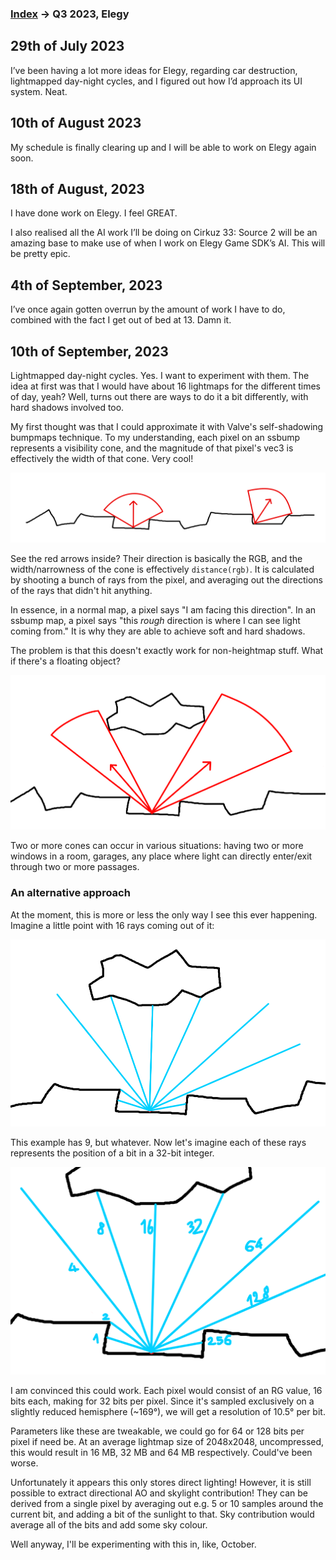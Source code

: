 
### [Index](../README.md) -> Q3 2023, Elegy

## 29th of July 2023

I’ve been having a lot more ideas for Elegy, regarding car destruction, lightmapped day-night cycles, and I figured out how I’d approach its UI system. Neat.

## 10th of August 2023

My schedule is finally clearing up and I will be able to work on Elegy again soon.

## 18th of August, 2023

I have done work on Elegy. I feel GREAT.

I also realised all the AI work I’ll be doing on Cirkuz 33: Source 2 will be an amazing base to make use of when I work on Elegy Game SDK’s AI. This will be pretty epic.

## 4th of September, 2023

I’ve once again gotten overrun by the amount of work I have to do, combined with the fact I get out of bed at 13. Damn it.

## 10th of September, 2023

Lightmapped day-night cycles. Yes. I want to experiment with them. The idea at first was that I would have about 16 lightmaps for the different times of day, yeah? Well, turns out there are ways to do it a bit differently, with hard shadows involved too.

My first thought was that I could approximate it with Valve's self-shadowing bumpmaps technique. To my understanding, each pixel on an ssbump represents a visibility cone, and the magnitude of that pixel's vec3 is effectively the width of that cone. Very cool!

![](img/ssbump_illustration.png)

See the red arrows inside? Their direction is basically the RGB, and the width/narrowness of the cone is effectively `distance(rgb)`. It is calculated by shooting a bunch of rays from the pixel, and averaging out the directions of the rays that didn't hit anything.

In essence, in a normal map, a pixel says "I am facing this direction". In an ssbump map, a pixel says "this *rough* direction is where I can see light coming from." It is why they are able to achieve soft and hard shadows.

The problem is that this doesn't exactly work for non-heightmap stuff. What if there's a floating object?

![](img/ssbump_flaw.png)

Two or more cones can occur in various situations: having two or more windows in a room, garages, any place where light can directly enter/exit through two or more passages.

### An alternative approach

At the moment, this is more or less the only way I see this ever happening. Imagine a little point with 16 rays coming out of it:

![](img/ssbump_alt.png)

This example has 9, but whatever. Now let's imagine each of these rays represents the position of a bit in a 32-bit integer.

![](img/ssbump_alt2.png)

I am convinced this could work. Each pixel would consist of an RG value, 16 bits each, making for 32 bits per pixel. Since it's sampled exclusively on a slightly reduced hemisphere (~169°), we will get a resolution of 10.5° per bit.

Parameters like these are tweakable, we could go for 64 or 128 bits per pixel if need be. At an average lightmap size of 2048x2048, uncompressed, this would result in 16 MB, 32 MB and 64 MB respectively. Could've been worse.

Unfortunately it appears this only stores direct lighting! However, it is still possible to extract directional AO and skylight contribution! They can be derived from a single pixel by averaging out e.g. 5 or 10 samples around the current bit, and adding a bit of the sunlight to that. Sky contribution would average all of the bits and add some sky colour.

Well anyway, I'll be experimenting with this in, like, October.
